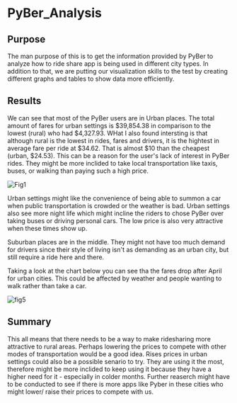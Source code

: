# PyBer_Analysis


## Purpose
The man purpose of this is to get the information provided by PyBer to analyze how to ride share app is being used in different city types. In addition to that, we are putting our visualization skills to the test by creating different graphs and tables to show data more efficiently.

## Results

We can see that most of the PyBer users are in Urban places. The total amount of fares for urban settings is $39,854.38 in comparison to the lowest (rural) who had $4,327.93. WHat I also found intersting is that although rural is the lowest in rides, fares and drivers, it is the hightest in average fare per ride at $34.62. That is almost $10 than the cheapest (urban, $24.53). This can be a reason for the user's lack of interest in PyBer rides. They might be more inclided to take local transportation like taxis, buses, or walking than paying such a high price. 

![Fig1](https://user-images.githubusercontent.com/41711693/150746598-05f5a1ef-4630-4320-8ef6-7c920b6f9e2e.png)

Urban settings might like the convenience of being able to summon a car when public transportation is crowded or the weather is bad. Urban settings also see more night life which might incline the riders to chose PyBer over taking buses or driving personal cars. The low price is also very attractive when these times show up. 

Suburban places are in the middle. They might not have too much demand for drivers since their style of living isn't as demanding as an urban city, but still require a ride here and there. 

Taking a look at the chart below you can see tha the fares drop after April for urban cities. This could be affected by weather and people wanting to walk rather than take a car. 

![fig5](https://user-images.githubusercontent.com/41711693/150746281-b66c84be-c158-4802-812f-02069b67932d.png)

## Summary
This all means that there needs to be a way to make ridesharing more attractive to rural areas. Perhaps lowering the prices to compete with other modes of transportation would be a good idea. Rises prices in urban settings could also be a possible senario to try. They are using it the most, therefore might be more inclided to keep using it because they have a higher need for it - especially in colder months. Further reaserch might have to be conducted to see if there is more apps like Pyber in these cities who might lower/ raise their prices to compete with us. 
